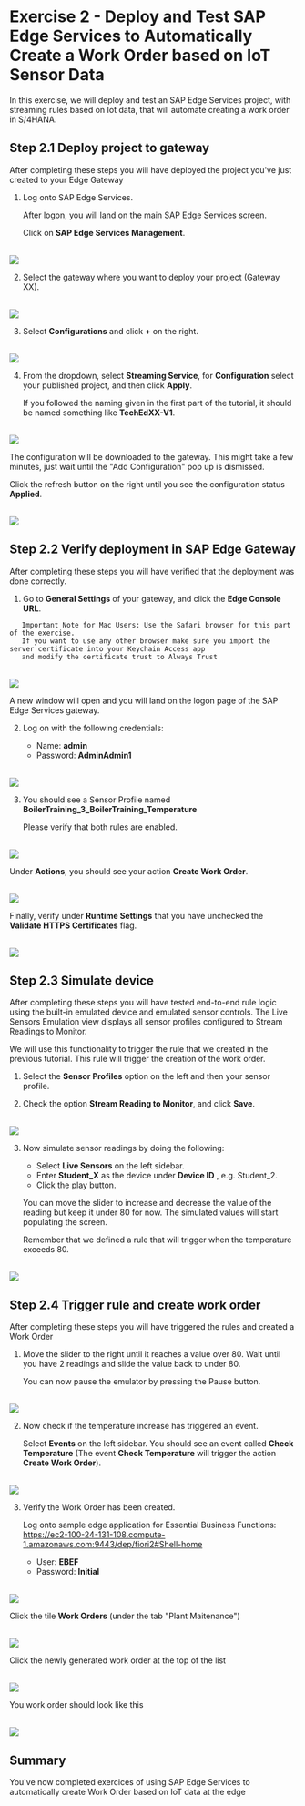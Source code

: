 # Exercise 2 - Deploy and Test SAP Edge Services to Automatically Create a Work Order based on IoT Sensor Data

In this exercise, we will deploy and test an SAP Edge Services project, with streaming rules based on Iot data, that will automate creating a work order in S/4HANA.

## Step 2.1 Deploy project to gateway

After completing these steps you will have deployed the project you've just created to your Edge Gateway

1. Log onto SAP Edge Services.

   After logon, you will land on the main SAP Edge Services screen.
   
   Click on __SAP Edge Services Management__.

<br>![](/exercises/ex2/images/Ex2_Step1_1.png)

2. Select the gateway where you want to deploy your project (Gateway XX).

<br>![](/exercises/ex2/images/Ex2_Step1_2.png)

3. Select __Configurations__ and click __+__ on the right.

<br>![](/exercises/ex2/images/Ex2_Step1_3.png)

4. From the dropdown, select __Streaming Service__, for __Configuration__ select your published project, and then click __Apply__.

   If you followed the naming given in the first part of the tutorial, it should be named something like __TechEdXX-V1__.

<br>![](/exercises/ex2/images/Ex2_Step1_4_1.png)

   The configuration will be downloaded to the gateway. This might take a few minutes, just wait until the "Add Configuration" pop up is dismissed.

   Click the refresh button on the right until you see the configuration status __Applied__.
   
<br>![](/exercises/ex2/images/Ex2_Step1_4_2.png)   

## Step 2.2 Verify deployment in SAP Edge Gateway

After completing these steps you will have verified that the deployment was done correctly.

1.	Go to __General Settings__ of your gateway, and click the __Edge Console URL__.

```
   Important Note for Mac Users: Use the Safari browser for this part of the exercise. 
   If you want to use any other browser make sure you import the server certificate into your Keychain Access app
   and modify the certificate trust to Always Trust
```
<br>![](/exercises/ex2/images/Ex2_Step2_1.png)
    
   A new window will open and you will land on the logon page of the SAP Edge Services gateway.
      
2. Log on with the following credentials:

   - Name: __admin__
   - Password: __AdminAdmin1__
   
<br>![](/exercises/ex2/images/Ex2_Step2_2.png)     

3. You should see a Sensor Profile named __BoilerTraining_3_BoilerTraining_Temperature__

   Please verify that both rules are enabled.

<br>![](/exercises/ex2/images/Ex2_Step2_3_1.png)   

   Under __Actions__, you should see your action __Create Work Order__.

<br>![](/exercises/ex2/images/Ex2_Step2_3_2.png)   

   Finally, verify under __Runtime Settings__ that you have unchecked the __Validate HTTPS Certificates__ flag.

<br>![](/exercises/ex2/images/Ex2_Step2_3_3.png)  

## Step 2.3 Simulate device

After completing these steps you will have tested end-to-end rule logic using the built-in emulated device and emulated sensor controls. The Live Sensors Emulation view displays all sensor profiles configured to Stream Readings to Monitor.

We will use this functionality to trigger the rule that we created in the previous tutorial. This rule will trigger the creation of the work order.

1. Select the __Sensor Profiles__ option on the left and then your sensor profile.

2. Check the option __Stream Reading to Monitor__, and click __Save__.

<br>![](/exercises/ex2/images/Ex2_Step3_2.png)  

3. Now simulate sensor readings by doing the following:

   - Select __Live Sensors__ on the left sidebar.
   - Enter __Student_X__ as the device under __Device ID__ , e.g. Student_2.
   - Click the play button.
   
   You can move the slider to increase and decrease the value of the reading but keep it under 80 for now. The simulated values will start populating the screen.

   Remember that we defined a rule that will trigger when the temperature exceeds 80.

<br>![](/exercises/ex2/images/Ex2_Step3_3.png)  

## Step 2.4 Trigger rule and create work order

After completing these steps you will have triggered the rules and created a Work Order 

1. Move the slider to the right until it reaches a value over 80. Wait until you have 2 readings and slide the value back to under 80.

   You can now pause the emulator by pressing the Pause button.

<br>![](/exercises/ex2/images/Ex2_Step4_1.png) 

2. Now check if the temperature increase has triggered an event.

   Select __Events__ on the left sidebar. You should see an event called __Check Temperature__ (The event __Check Temperature__ will trigger the action __Create Work Order__).
   
<br>![](/exercises/ex2/images/Ex2_Step4_2_1.png)   
   
3. Verify the Work Order has been created.

   Log onto sample edge application for Essential Business Functions: https://ec2-100-24-131-108.compute-1.amazonaws.com:9443/dep/fiori2#Shell-home
   
   - User: __EBEF__
   - Password: __Initial__

<br>![](/exercises/ex2/images/Ex2_Step4_3_1.png) 

   Click the tile __Work Orders__ (under the tab "Plant Maitenance")

<br>![](/exercises/ex2/images/Ex2_Step4_3_2.png)   
   
   Click the newly generated work order at the top of the list 

<br>![](/exercises/ex2/images/Ex2_Step4_3_3.png) 

   You work order should look like this

<br>![](/exercises/ex2/images/Ex2_Step4_3_4.png) 
   

## Summary

You've now completed exercices of using SAP Edge Services to automatically create Work Order based on IoT data at the edge 

